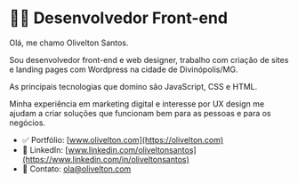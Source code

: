# 🧑‍💻 Desenvolvedor Front-end

Olá, me chamo Olivelton Santos.

Sou desenvolvedor front-end e web designer, trabalho com criação de sites e landing pages com Wordpress na cidade de Divinópolis/MG.

As principais tecnologias que domino são JavaScript, CSS e HTML.

Minha experiência em marketing digital e interesse por UX design me ajudam a criar soluções que funcionam bem para as pessoas e para os negócios.

- ✅ Portfólio: [www.olivelton.com](https://olivelton.com)
- 💼 LinkedIn: [www.linkedin.com/oliveltonsantos](https://www.linkedin.com/in/oliveltonsantos)
- 💬 Contato: ola@olivelton.com

